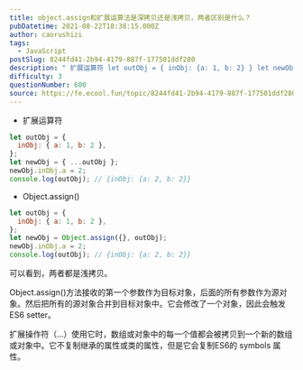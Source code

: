 ```yaml
---
title: object.assign和扩展运算法是深拷贝还是浅拷贝，两者区别是什么？
pubDatetime: 2021-08-22T18:38:15.000Z
author: caorushizi
tags:
  - JavaScript
postSlug: 8244fd41-2b94-4179-887f-177501ddf280
description: " 扩展运算符 let outObj = { inObj: {a: 1, b: 2} } let newObj = {...outObj} newObj.inObj.a = 2 console.log(outObj) // {inObj: {a: 2, b: 2}} Object.assign() let outObj = { inObj: {a: 1, b: 2} } let newObj = O"
difficulty: 3
questionNumber: 600
source: https://fe.ecool.fun/topic/8244fd41-2b94-4179-887f-177501ddf280
---
```


- 扩展运算符

```js
let outObj = {
  inObj: { a: 1, b: 2 },
};
let newObj = { ...outObj };
newObj.inObj.a = 2;
console.log(outObj); // {inObj: {a: 2, b: 2}}
```

- Object.assign()

```js
let outObj = {
  inObj: { a: 1, b: 2 },
};
let newObj = Object.assign({}, outObj);
newObj.inObj.a = 2;
console.log(outObj); // {inObj: {a: 2, b: 2}}
```

可以看到，两者都是浅拷贝。

Object.assign()方法接收的第一个参数作为目标对象，后面的所有参数作为源对象。然后把所有的源对象合并到目标对象中。它会修改了一个对象，因此会触发 ES6 setter。

扩展操作符（…）使用它时，数组或对象中的每一个值都会被拷贝到一个新的数组或对象中。它不复制继承的属性或类的属性，但是它会复制ES6的 symbols 属性。

